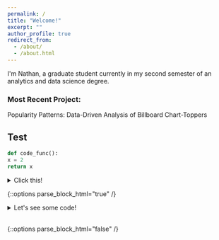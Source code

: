 ```yaml
---
permalink: /
title: "Welcome!"
excerpt: ""
author_profile: true
redirect_from: 
  - /about/
  - /about.html
---
```


I'm Nathan, a graduate student currently in my second semester of an analytics and data science degree. 

### Most Recent Project:

Popularity Patterns: Data-Driven Analysis of Billboard Chart-Toppers

## Test

```python
def code_func():
x = 2
return x
```

<details>
  
  <summary>
    Click this!
  </summary>
  
  Here is some more text that was hidden before.

</details>


{::options parse_block_html="true" /}

<details>
  <summary markdown="span">Let's see some code!</summary>

  ```python
    print('Hello World!')
  ```
  Of course, it has to be Hello World, right?
</details>
<br/>

{::options parse_block_html="false" /}
